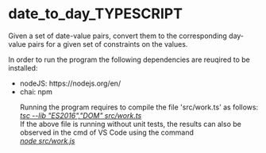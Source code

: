 # date_to_day_TYPESCRIPT
Given a set of date-value pairs, convert them to the corresponding day-value pairs for a given set of constraints on the values.

In order to run the program the following dependencies are reuqired to be installed:
<ul>
  <li>nodeJS: https://nodejs.org/en/ </li>
  <li>chai: npm
    
Running the program requires to compile the file 'src/work.ts' as follows:<br>
<i><u>tsc --lib "ES2016","DOM" src/work.ts</u></i><br>
If the above file is running without unit tests, the results can also be observed in the cmd of VS Code using the command<br>
<i><u>node src/work.js</u></i>

